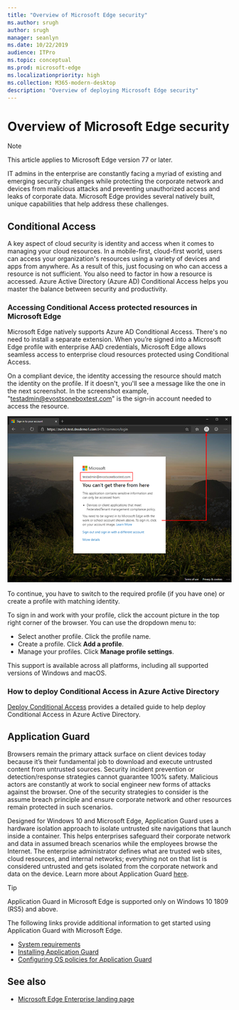 ```yaml
---
title: "Overview of Microsoft Edge security"
ms.author: srugh
author: srugh
manager: seanlyn
ms.date: 10/22/2019
audience: ITPro
ms.topic: conceptual
ms.prod: microsoft-edge
ms.localizationpriority: high
ms.collection: M365-modern-desktop
description: "Overview of deploying Microsoft Edge security"
---
```


# Overview of Microsoft Edge security
  
> [!NOTE]
> This article applies to Microsoft Edge version 77 or later.

IT admins in the enterprise are constantly facing a myriad of existing and emerging security challenges while protecting the corporate network and devices from malicious attacks and preventing unauthorized access and leaks of corporate data. Microsoft Edge provides several natively built, unique capabilities that help address these challenges.

## Conditional Access

A key aspect of cloud security is identity and access when it comes to managing your cloud resources. In a mobile-first, cloud-first world, users can access your organization's resources using a variety of devices and apps from anywhere. As a result of this, just focusing on who can access a resource is not sufficient. You also need to factor in how a resource is accessed. Azure Active Directory (Azure AD) Conditional Access helps you master the balance between security and productivity.

### Accessing Conditional Access protected resources in Microsoft Edge

Microsoft Edge natively supports Azure AD Conditional Access. There's no need to install a separate extension. When you’re signed into a Microsoft Edge profile with enterprise AAD credentials, Microsoft Edge allows seamless access to enterprise cloud resources protected using Conditional Access.

On a compliant device, the identity accessing the resource should match the identity on the profile.  If it doesn't, you'll see a message like the one in the next screenshot. In the screenshot example, "testadmin@evostsoneboxtest.com" is the sign-in account needed to access the resource.

![Conditional access message in browser](./media/edge-security/microsoft-edge-security-conditional-access.png)

To continue, you have to switch to the required profile (if you have one) or create a profile with matching identity.

To sign in and work with your profile, click the account picture in the top right corner of the browser. You can use the dropdown menu to:

- Select another profile. Click the profile name.
- Create a profile. Click **Add a profile**.
- Manage your profiles. Click **Manage profile settings**.

This support is available across all platforms, including all supported versions of Windows and macOS.

### How to deploy Conditional Access in Azure Active Directory

[Deploy Conditional Access](https://docs.microsoft.com/en-us/azure/active-directory/conditional-access/plan-conditional-access) provides a detailed guide to help deploy Conditional Access in Azure Active Directory.

## Application Guard

Browsers remain the primary attack surface on client devices today because it’s their fundamental job to download and execute untrusted content from untrusted sources. Security incident prevention or detection/response strategies cannot guarantee 100% safety. Malicious actors are constantly at work to social engineer new forms of attacks against the browser. One of the security strategies to consider is the assume breach principle and ensure corporate network and other resources remain protected in such scenarios.

Designed for Windows 10 and Microsoft Edge, Application Guard uses a hardware isolation approach to isolate untrusted site navigations that launch inside a container. This helps enterprises safeguard their corporate network and data in assumed breach scenarios while the employees browse the Internet. The enterprise administrator defines what are trusted web sites, cloud resources, and internal networks; everything not on that list is considered untrusted and gets isolated from the corporate network and data on the device. Learn more about Application Guard [here](https://docs.microsoft.com/windows/security/threat-protection/windows-defender-application-guard/wd-app-guard-overview).

  > [!TIP]
  > Application Guard in Microsoft Edge is supported only on Windows 10 1809 (RS5) and above.

The following links provide additional information to get started using Application Guard with Microsoft Edge.

- [System requirements](https://docs.microsoft.com/windows/security/threat-protection/windows-defender-application-guard/reqs-wd-app-guard)
- [Installing Application Guard](https://docs.microsoft.com/windows/security/threat-protection/windows-defender-application-guard/install-wd-app-guard)
- [Configuring OS policies for Application Guard](https://docs.microsoft.com/windows/security/threat-protection/windows-defender-application-guard/configure-wd-app-guard)

## See also

- [Microsoft Edge Enterprise landing page](https://aka.ms/EdgeEnterprise)
